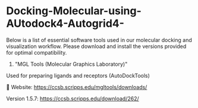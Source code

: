 # Docking-Molecular-using-AUtodock4-Autogrid4-
Below is a list of essential software tools used in our molecular docking and visualization workflow. Please download and install the versions provided for optimal compatibility.



1. "MGL Tools (Molecular Graphics Laboratory)"

Used for preparing ligands and receptors (AutoDockTools)

🔗 Website: https://ccsb.scripps.edu/mgltools/downloads/

Version 1.5.7: 
https://ccsb.scripps.edu/download/262/
    
